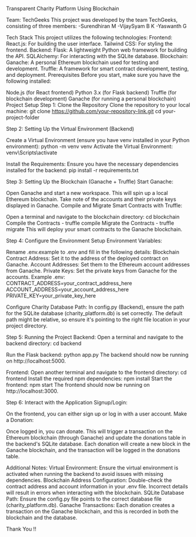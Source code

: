 Transparent Charity Platform Using Blockchain

Team: TechGeeks
This project was developed by the team TechGeeks, consisting of three members:
-Surendhiran M
-VijaySyam B K
-Yaswanth G

Tech Stack
This project utilizes the following technologies:
Frontend:
React.js: For building the user interface.
Tailwind CSS: For styling the frontend.
Backend:
Flask: A lightweight Python web framework for building the API.
SQLAlchemy: For interacting with the SQLite database.
Blockchain:
Ganache: A personal Ethereum blockchain used for testing and development.
Truffle: A framework for smart contract development, testing, and deployment.
Prerequisites
Before you start, make sure you have the following installed:

Node.js (for React frontend)
Python 3.x (for Flask backend)
Truffle (for blockchain development)
Ganache (for running a personal blockchain)
Project Setup
Step 1: Clone the Repository
Clone the repository to your local machine:
git clone https://github.com/your-repository-link.git
cd your-project-folder

Step 2: Setting Up the Virtual Environment (Backend)

Create a Virtual Environment (ensure you have venv installed in your Python environment):
python -m venv venv
Activate the Virtual Environment:
venv\Scripts\activate

Install the Requirements: Ensure you have the necessary dependencies installed for the backend:
pip install -r requirements.txt


Step 3: Setting Up the Blockchain (Ganache + Truffle)
Start Ganache:

Open Ganache and start a new workspace. This will spin up a local Ethereum blockchain.
Take note of the accounts and their private keys displayed in Ganache.
Compile and Migrate Smart Contracts with Truffle:

Open a terminal and navigate to the blockchain directory:
cd blockchain
Compile the Contracts  - truffle compile
Migrate the Contracts  - truffle migrate
This will deploy your smart contracts to the Ganache blockchain.

Step 4: Configure the Environment
Setup Environment Variables:

Rename .env.example to .env and fill in the following details:
Blockchain Contract Address: Set it to the address of the deployed contract on Ganache.
Account Addresses: Set them to the Ethereum account addresses from Ganache.
Private Keys: Set the private keys from Ganache for the accounts.
Example .env:
CONTRACT_ADDRESS=your_contract_address_here
ACCOUNT_ADDRESS=your_account_address_here
PRIVATE_KEY=your_private_key_here

Configure Charity Database Path:
In config.py (Backend), ensure the path for the SQLite database (charity_platform.db) is set correctly. The default path might be relative, so ensure it's pointing to the right file location in your project directory.

Step 5: Running the Project
Backend:
Open a terminal and navigate to the backend directory:
cd backend

Run the Flask backend:
python app.py
The backend should now be running on http://localhost:5000.

Frontend:
Open another terminal and navigate to the frontend directory:
cd frontend
Install the required npm dependencies:
npm install
Start the frontend:
npm start
The frontend should now be running on http://localhost:3000.

Step 6: Interact with the Application
Signup/Login:

On the frontend, you can either sign up or log in with a user account.
Make a Donation:

Once logged in, you can donate. This will trigger a transaction on the Ethereum blockchain (through Ganache) and update the donations table in the backend's SQLite database.
Each donation will create a new block in the Ganache blockchain, and the transaction will be logged in the donations table.

Additional Notes:
Virtual Environment: Ensure the virtual environment is activated when running the backend to avoid issues with missing dependencies.
Blockchain Address Configuration: Double-check the contract address and account information in your .env file. Incorrect details will result in errors when interacting with the blockchain.
SQLite Database Path: Ensure the config.py file points to the correct database file (charity_platform.db).
Ganache Transactions: Each donation creates a transaction on the Ganache blockchain, and this is recorded in both the blockchain and the database.

Thank You !!
